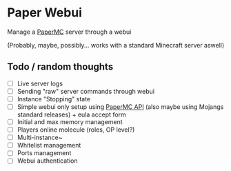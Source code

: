 # Paper Webui

Manage a [PaperMC](https://papermc.io/) server through a webui

(Probably, maybe, possibly... works with a standard Minecraft server aswell)

## Todo / random thoughts

- [ ] Live server logs
- [ ] Sending "raw" server commands through webui
- [ ] Instance "Stopping" state
- [ ] Simple webui only setup using [PaperMC API](https://api.papermc.io/v2/projects/paper/) (also maybe using Mojangs standard releases) + eula accept form
- [ ] Initial and max memory management
- [ ] Players online molecule (roles, OP level?)
- [ ] Multi-instance~
- [ ] Whitelist management
- [ ] Ports management
- [ ] Webui authentication
